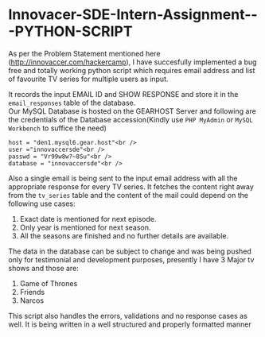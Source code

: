 # Innovacer-SDE-Intern-Assignment---PYTHON-SCRIPT

As per the Problem Statement mentioned here (http://innovaccer.com/hackercamp), I have succesfully implemented a bug free and totally working 
python script which requires email address and list of favourite TV series for multiple users as input.

It records the input EMAIL ID and SHOW RESPONSE and store it in the `email_responses` table of the database. <br />
Our MySQL Database is hosted on the GEARHOST Server and following are the credentials of the Database 
accession(Kindly use `PHP MyAdmin` or `MySQL Workbench` to suffice the need)<br />

    host = "den1.mysql6.gear.host"<br />
    user ="innovaccersde"<br />
    passwd = "Vr99w8w?~8Su"<br />
    database = "innovaccersde"<br />

Also a single email is being sent to the input email address with all the
appropriate response for every TV series. It fetches the content right away from the `tv_series` table and the content of the mail could
depend on the following use cases:
1. Exact date is mentioned for next episode.
2. Only year is mentioned for next season.
3. All the seasons are finished and no further details are available.

The data in the database can be subject to change and was being pushed only for testimonial and development purposes, presently I have 3 Major tv shows and those are:
1. Game of Thrones
2. Friends
3. Narcos

This script also handles the errors, validations and no response cases as well. It is being written in a well structured and properly formatted manner


